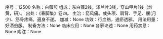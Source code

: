 序号：12500
名称：白薇煎
组成：东白薇2钱，泽兰叶3钱，穿山甲片1钱（炒黄，研）。
出处：《春脚集》卷四。
主治：箭风痛。或头项、肩背、手足、腰(月少)、筋骨疼痛，遍身不遂。
加减：None
功效：行血络，通瘀透邪。
用法用量：好酒煎服。
制备方法：None
临床应用：None
各家论述：None
用药禁忌：None
附注：None
